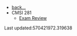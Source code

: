 
- [back...](/)
- CMSI 281
    - [Exam Review](/course/cmsi281/exam_review.md)

Last updated:570421972.319638